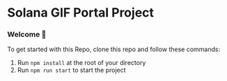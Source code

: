 # Solana GIF Portal Project

### **Welcome 👋**
To get started with this Repo, clone this repo and follow these commands:

1. Run `npm install` at the root of your directory
2. Run `npm run start` to start the project
